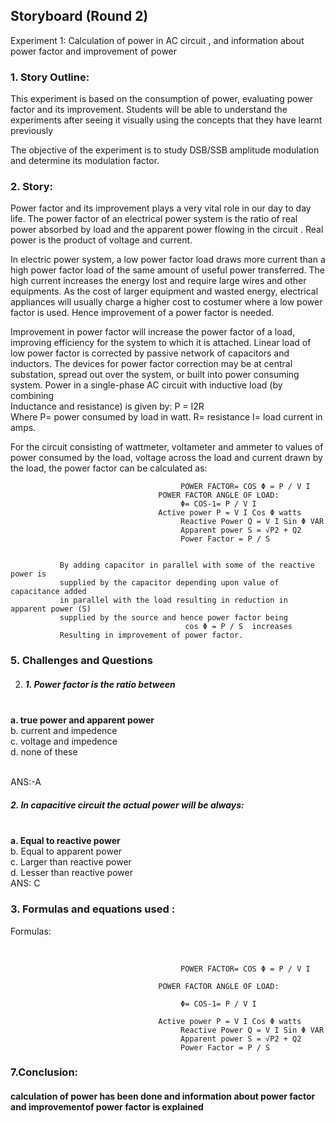 ## Storyboard (Round 2)

Experiment 1: Calculation of power in AC circuit , and information about power factor and improvement of power 

### 1. Story Outline:

This experiment is based on the consumption of power, evaluating power factor and its improvement.  Students will be able to understand the experiments after seeing it visually using the concepts that they have learnt previously

The objective of the experiment is to study DSB/SSB amplitude modulation and determine its modulation factor.
### 2. Story:

Power factor and its improvement plays a very vital role in our day to day life. The power factor of an electrical power system is the ratio of real power absorbed by load and the apparent power flowing in the circuit . Real power is the product of voltage and current.

In  electric power system, a low power factor load draws more current than a  high power factor load of the same amount of useful power transferred. The high current increases the energy lost and require large wires and other equipments. As the cost of larger equipment and wasted energy, electrical appliances will usually charge a higher cost to costumer where a low power factor is used. Hence improvement of a power factor is needed.

Improvement in power factor will increase the power factor of a load, improving efficiency for the system to which it is attached. Linear load of low power factor is corrected by passive network of capacitors and inductors. The devices for power factor correction may be at  central substation, spread out over the system, or built into power consuming system.
             Power in a single-phase AC circuit with inductive load (by combining       
           Inductance and resistance) is given by:
                                         P = I2R    
                         Where P= power consumed by load in watt.
                                        R= resistance
                                        I= load current in amps.
                                         
             
 For the circuit consisting of wattmeter, voltameter and ammeter to 
             values of power consumed by the load, voltage across the load and
             current drawn by the load, the power factor can be calculated as:
	     
                                          POWER FACTOR= COS Φ = P / V I      
                                     POWER FACTOR ANGLE OF LOAD:
                                          Φ= COS-1= P / V I
                                     Active power P = V I Cos Φ watts
                                          Reactive Power Q = V I Sin Φ VAR
                                          Apparent power S = √P2 + Q2
                                          Power Factor = P / S
					  
					  
               By adding capacitor in parallel with some of the reactive power is 
               supplied by the capacitor depending upon value of capacitance added
               in parallel with the load resulting in reduction in apparent power (S) 
               supplied by the source and hence power factor being 
                                           cos Φ = P / S  increases
               Resulting in improvement of power factor.


          



           




### 5. Challenges and Questions
2.	##### 1. Power factor is the ratio between 
	
<br> <b>    a. true power and apparent power
</b> 
<br>    b. current and impedence
<br>    c. voltage and impedence
<br>    d. none of these

<br> ANS:-A

##### 2.   In capacitive circuit the actual power will be always:

<br> <b>  a. Equal to reactive power
 </b>
<br> b. Equal to apparent power
<br>c.  Larger than reactive power
<br>d.  Lesser than reactive power
<br> ANS: C



### 3. Formulas and equations used :

Formulas:<br> 

 <br>
 
                                          POWER FACTOR= COS Φ = P / V I  
					  
                                     POWER FACTOR ANGLE OF LOAD:
				     
                                          Φ= COS-1= P / V I
					  
                                     Active power P = V I Cos Φ watts
                                          Reactive Power Q = V I Sin Φ VAR
                                          Apparent power S = √P2 + Q2
                                          Power Factor = P / S

### 7.Conclusion:
####   calculation of power has been done and information about power factor and improvementof power factor is explained 






